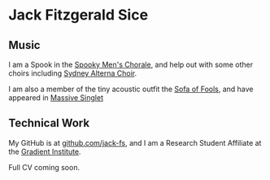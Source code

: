 # Jack Fitzgerald Sice

## Music

I am a Spook in the [Spooky Men's Chorale](https://www.spookymen.com), 
and help out with some other choirs including [Sydney Alterna Choir](https://www.instagram.com/sydneyalternachoir/).

I am also a member of the tiny acoustic outfit the [Sofa of Fools](#music "coming soon to a lounge room near you"),
and have appeared in [Massive Singlet](https://massivesinglet.com)


## Technical Work

My GitHub is at [github.com/jack-fs](https://www.github.com/jack-fs),
and I am a Research Student Affiliate at the [Gradient Institute](https://gradientinstitute.org). 

Full CV coming soon.